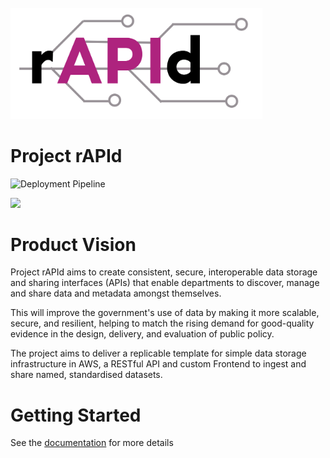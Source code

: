 <br>
<img src="./logo.png" display=block margin-left=auto margin-right=auto width=80%;/>

# Project rAPId

![Deployment Pipeline](https://github.com/no10ds/rapid/actions/workflows/main.yml/badge.svg)

<a href="https://ukgovernmentdigital.slack.com/archives/C03E5GV2LQM"><img src="https://user-images.githubusercontent.com/609349/63558739-f60a7e00-c502-11e9-8434-c8a95b03ce62.png" width=160px; /></a>

# Product Vision

Project rAPId aims to create consistent, secure, interoperable data storage and sharing interfaces (APIs) that enable
departments to discover, manage and share data and metadata amongst themselves.

This will improve the government's use of data by making it more scalable, secure, and resilient, helping to
match the rising demand for good-quality evidence in the design, delivery, and evaluation of public policy.

The project aims to deliver a replicable template for simple data storage infrastructure in AWS, a RESTful API and custom Frontend to
ingest and share named, standardised datasets.

# Getting Started

See the [documentation](https://rapid.readthedocs.io/en/latest/) for more details
